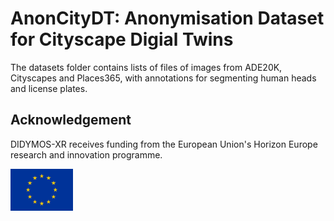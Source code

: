 # AnonCityDT: Anonymisation Dataset for Cityscape Digial Twins
The datasets folder contains lists of files of images from ADE20K, Cityscapes and Places365, with annotations for segmenting human heads and license plates.

## Acknowledgement

DIDYMOS-XR receives funding from the European Union's Horizon Europe research and innovation programme. 

<img src="normal-reproduction-low-resolution.jpg" width="100">
